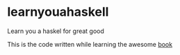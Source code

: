 # learnyouahaskell
Learn you a haskel for great good

This is the code written while learning the awesome [book](http://learnyouahaskell.com)
